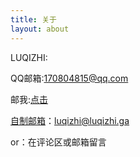 ```yaml
---
title: 关于
layout: about
---
```

LUQIZHI:

QQ邮箱:[170804815@qq.com](mailto:170804815@qq.com)

邮我:[点击](https://mail.qq.com/cgi-bin/qm_share?t=qm_mailme&email=soOFgoqChoaKg4fyw8Oc0d3f)

[自制邮箱](http://luqizhi.icu/mail)：[luqizhi@luqizhi.ga](mailto:luqizhi@luqizhi.ga)

or：在评论区或邮箱留言